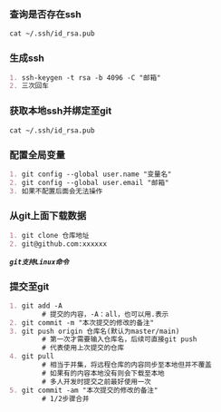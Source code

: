 ### 查询是否存在ssh
`cat ~/.ssh/id_rsa.pub`

### 生成ssh
```markdown
1. ssh-keygen -t rsa -b 4096 -C "邮箱"
2. 三次回车
```

### 获取本地ssh并绑定至git
`cat ~/.ssh/id_rsa.pub`

### 配置全局变量

```markdown
1. git config --global user.name "变量名"
2. git config --global user.email "邮箱"
3. 如果不配置后面会无法操作
```

### 从git上面下载数据

```markdown
1. git clone 仓库地址
2. git@github.com:xxxxxx
```

***`git支持Linux命令`***

### 提交至git

```markdown
1. git add -A  
		# 提交的内容，-A：all，也可以用.表示
2. git commit -m "本次提交的修改的备注"
3. git push origin 仓库名(默认为master/main)
		# 第一次才需要输入仓库名，后续可直接git push
		# 代表使用上次提交的仓库
4. git pull
		# 相当于并集，将远程仓库的内容同步至本地但并不覆盖
		# 如果有的内容本地没有则会下载至本地
		# 多人开发时提交之前最好使用一次
5. git commit -am "本次提交的修改的备注"
		# 1/2步骤合并
```

